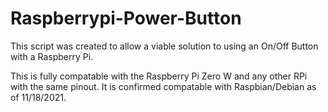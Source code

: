 # Raspberrypi-Power-Button

This script was created to allow a viable solution to using an On/Off Button with a Raspberry Pi. 

This is fully compatable with the Raspberry Pi Zero W and any other RPi with the same pinout. 
It is confirmed compatable with Raspbian/Debian as of 11/18/2021. 

